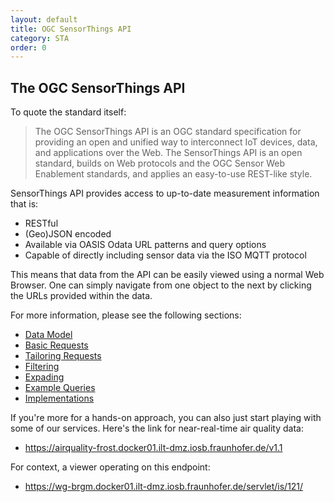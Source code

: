 ```yaml
---
layout: default
title: OGC SensorThings API
category: STA
order: 0
---
```


## The OGC SensorThings API

To quote the standard itself:

> The OGC SensorThings API is an OGC standard specification for providing an open and unified way to interconnect IoT devices, data, and applications over the Web.
> The SensorThings API is an open standard, builds on Web protocols and the OGC Sensor Web Enablement standards, and applies an easy-to-use REST-like style.

SensorThings API provides access to up-to-date measurement information that is:

* RESTful
* (Geo)JSON encoded
* Available via OASIS Odata URL patterns and query options
* Capable of directly including sensor data via the ISO MQTT protocol

This means that data from the API can be easily viewed using a normal Web Browser. One can simply navigate from one object to the next by clicking the URLs provided within the data.

For more information, please see the following sections:
* [Data Model](STA-Data-Model)
* [Basic Requests](STA-Basic-Requests)
* [Tailoring Requests](STA-Tailoring-Requests)
* [Filtering](STA-Filtering)
* [Expading](STA-Expading)
* [Example Queries](STA-Example-Queries)
* [Implementations](STA-Implementations)


If you're more for a hands-on approach, you can also just start playing with some of our services. Here's the link for near-real-time air quality data:
* https://airquality-frost.docker01.ilt-dmz.iosb.fraunhofer.de/v1.1

For context, a viewer operating on this endpoint:
* https://wg-brgm.docker01.ilt-dmz.iosb.fraunhofer.de/servlet/is/121/
